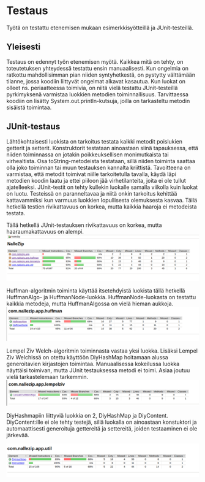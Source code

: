 # Testaus 

Työtä on testattu etenemisen mukaan esimerkkisyötteillä ja JUnit-testeillä.

## Yleisesti

Testaus on edennyt työn etenemisen myötä. Kaikkea mitä on tehty, on toteutetuksen yhteydessä testattu ensin manuaalisesti. Kun ongelmia on ratkottu
mahdollisimman pian niiden syntyhetkestä, on pystytty välttämään tilanne, jossa koodiin liittyvät ongelmat alkavat kasautua. Kun luokat
on olleet ns. periaatteessa toimivia, on niitä vielä testattu JUnit-testeillä pyrkimyksenä varmistaa luokkien metodien toiminnallisuus.
Tarvittaessa koodiin on lisätty System.out.println-kutsuja, joilla on tarkasteltu metodin sisäistä toimintaa.

## JUnit-testaus

Lähtökohtaisesti luokista on tarkoitus testata kaikki metodit poislukien getterit ja setterit. Konstruktorit testataan ainoastaan siinä
tapauksessa, että niiden toiminnassa on jotakin poikkeuksellisen monimutkaista tai virhealtista. Osa toString-metodeista testataan, sillä niiden toiminta 
saattaa olla joko toiminnan tai muun testauksen kannalta kriittistä. Tavoitteena on varmistaa, että metodit
toimivat niille tarkoitetulla tavalla, käydä läpi metodien koodin laatu ja ettei piiloon jää virhetilanteita, joita ei ole tullut ajatelleeksi. JUnit-testit on tehty kullekin luokalle samalla viikolla kuin luokat on luotu. Testeissä on paranneltavaa ja niitä onkin tarkoitus kehittää kattavammiksi kun varmuus luokkien lopullisesta olemuksesta kasvaa. Tällä hetkellä testien rivikattavuus on korkea, mutta kaikkia haaroja ei metodeista testata. 

Tällä hetkellä JUnit-testauksen rivikattavuus on korkea, mutta haaraumakattavuus on alempi.
![GeneralView](https://github.com/att78/NalleZip/blob/master/documentation/pictures/generalView.png)

Huffman-algoritmin toiminta käyttää itsetehdyistä luokista tällä hetkellä HuffmanAlgo- ja HuffmanNode-luokkia. HuffmanNode-luokasta on testattu kaikkia metodeja, mutta HuffmanAlgossa on vielä hieman aukkoja.
![Huffman](https://github.com/att78/NalleZip/blob/master/documentation/pictures/huffman.png)


Lempel Ziv Welch-algoritmin toiminnasta vastaa yksi luokka. Lisäksi Lempel Ziv Welchissä on otettu käyttöön DiyHashMap hoitamaan alussa generoitavien kirjastojen toimintaa. Manuaalisessa kokeilussa luokka näyttäisi toimivan, mutta JUnit testauksessa metodi ei toimi. Asiaa joutuu vielä tarkastelemaan tarkemmin.
![Lempel Ziv Welch](https://github.com/att78/NalleZip/blob/master/documentation/pictures/lempel.png)


DiyHashmapiin liittyviä luokkia on 2, DiyHashMap ja DiyContent. DiyContent:ille ei ole tehty testejä, sillä luokalla on ainoastaan konstuktori ja automaattisesti generoituja gettereitä ja settereitä, joiden testaaminen ei ole järkevää.

![DiyHashMap](https://github.com/att78/NalleZip/blob/master/documentation/pictures/diyHash.png)


